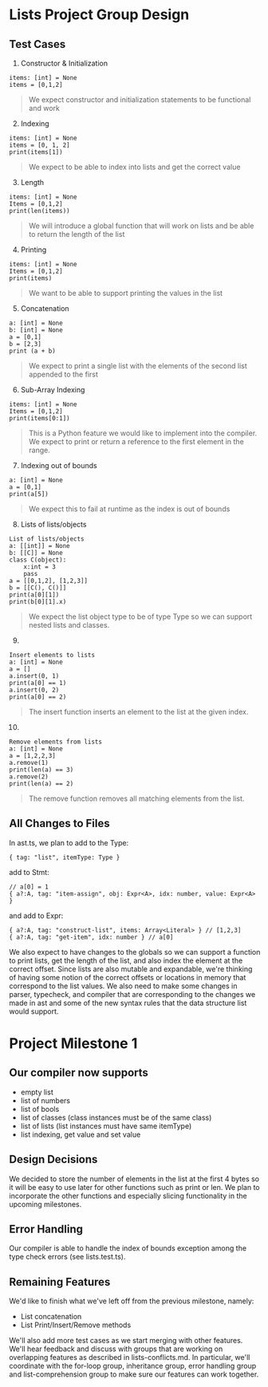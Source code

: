 # Lists Project Group Design

## Test Cases

1. Constructor & Initialization

```
items: [int] = None
items = [0,1,2]
```

> We expect constructor and initialization statements to be functional and work

2. Indexing

```
items: [int] = None
items = [0, 1, 2]
print(items[1])
```

> We expect to be able to index into lists and get the correct value

3. Length

```
items: [int] = None
Items = [0,1,2]
print(len(items))
```

> We will introduce a global function that will work on lists and be able to return the length of the list

4. Printing

```
items: [int] = None
Items = [0,1,2]
print(items)
```

> We want to be able to support printing the values in the list

5. Concatenation

```
a: [int] = None
b: [int] = None
a = [0,1]
b = [2,3]
print (a + b)
```

> We expect to print a single list with the elements of the second list appended to the first

6. Sub-Array Indexing

```
items: [int] = None
Items = [0,1,2]
print(items[0:1])
```

> This is a Python feature we would like to implement into the compiler. We expect to print or return a reference to the first element in the range.

7. Indexing out of bounds

```
a: [int] = None
a = [0,1]
print(a[5])
```

> We expect this to fail at runtime as the index is out of bounds

8. Lists of lists/objects

```
List of lists/objects
a: [[int]] = None
b: [[C]] = None
class C(object):
    x:int = 3
    pass
a = [[0,1,2], [1,2,3]]
b = [[C(), C()]]
print(a[0][1])
print(b[0][1].x)
```

> We expect the list object type to be of type Type so we can support nested lists and classes.

9.

```
Insert elements to lists
a: [int] = None
a = []
a.insert(0, 1)
print(a[0] == 1)
a.insert(0, 2)
print(a[0] == 2)
```

> The insert function inserts an element to the list at the given index.

10.

```
Remove elements from lists
a: [int] = None
a = [1,2,2,3]
a.remove(1)
print(len(a) == 3)
a.remove(2)
print(len(a) == 2)
```

> The remove function removes all matching elements from the list.

## All Changes to Files

In ast.ts, we plan to add to the Type:

```
{ tag: "list", itemType: Type }
```

add to Stmt:

```
// a[0] = 1
{ a?:A, tag: "item-assign", obj: Expr<A>, idx: number, value: Expr<A> }
```

and add to Expr:

```
{ a?:A, tag: "construct-list", items: Array<Literal> } // [1,2,3]
{ a?:A, tag: "get-item", idx: number } // a[0]
```

We also expect to have changes to the globals so we can support a function to print lists, get the length of the list, and also index the element at the correct offset. Since lists are also mutable and expandable, we're thinking of having some notion of the correct offsets or locations in memory that correspond to the list values. We also need to make some changes in parser, typecheck, and compiler that are corresponding to the changes we made in ast and some of the new syntax rules that the data structure list would support. 


# Project Milestone 1
## Our compiler now supports
- empty list
- list of numbers
- list of bools
- list of classes (class instances must be of the same class)
- list of lists (list instances must have same itemType)
- list indexing, get value and set value

## Design Decisions

We decided to store the number of elements in the list at the first 4 bytes so it will be easy to use later for other functions such as print or len. We plan to incorporate the other functions and especially slicing functionality in the upcoming milestones. 

## Error Handling
Our compiler is able to handle the index of bounds exception among the type check errors (see lists.test.ts).

## Remaining Features
We'd like to finish what we've left off from the previous milestone, namely:
- List concatenation
- List Print/Insert/Remove methods

We'll also add more test cases as we start merging with other features.
We'll hear feedback and discuss with groups that are working on overlapping features as described in lists-conflicts.md. In particular, we'll coordinate with the for-loop group, inheritance group, error handling group and list-comprehension group to make sure our features can work together.